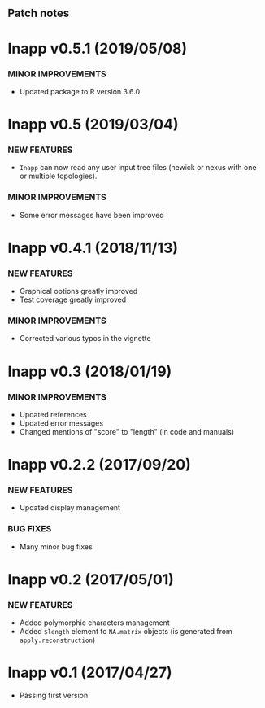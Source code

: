 Patch notes
----
Inapp v0.5.1 (2019/05/08)
=========================

### MINOR IMPROVEMENTS

  * Updated package to R version 3.6.0

Inapp v0.5 (2019/03/04)
=========================

### NEW FEATURES
 
  * `Inapp` can now read any user input tree files (newick or nexus with one or multiple topologies).

### MINOR IMPROVEMENTS

  * Some error messages have been improved

Inapp v0.4.1 (2018/11/13)
=========================
  
### NEW FEATURES
  
  * Graphical options greatly improved
  * Test coverage greatly improved

### MINOR IMPROVEMENTS

  * Corrected various typos in the vignette

Inapp v0.3 (2018/01/19)
=========================
  
### MINOR IMPROVEMENTS

  * Updated references
  * Updated error messages
  * Changed mentions of "score" to "length" (in code and manuals)

Inapp v0.2.2 (2017/09/20)
=========================
  
### NEW FEATURES
  * Updated display management

### BUG FIXES
  * Many minor bug fixes

Inapp v0.2 (2017/05/01)
=========================
  
### NEW FEATURES
  * Added polymorphic characters management
  * Added `$length` element to `NA.matrix` objects (is generated from `apply.reconstruction`)

Inapp v0.1 (2017/04/27)
=========================

  * Passing first version